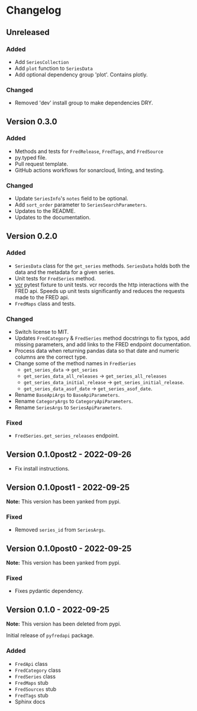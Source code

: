# Changelog

## Unreleased

### Added

- Add `SeriesCollection`
- Add `plot` function to `SeriesData`
- Add optional dependency group 'plot'. Contains plotly.

### Changed

- Removed 'dev' install group to make dependencies DRY.

## Version 0.3.0

### Added

- Methods and tests for `FredRelease`, `FredTags`, and `FredSource`
- py.typed file.
- Pull request template.
- GitHub actions workflows for sonarcloud, linting, and testing.

### Changed

- Update `SeriesInfo`'s `notes` field to be optional.
- Add `sort_order` parameter to `SeriesSearchParameters`.
- Updates to the README.
- Updates to the documentation.

## Version 0.2.0

### Added

- `SeriesData` class for the `get_series` methods. `SeriesData` holds both the data and the metadata for a given series.
- Unit tests for `FredSeries` method.
- [vcr](https://vcrpy.readthedocs.io/en/latest/) pytest fixture to unit tests. vcr records the http interactions with the FRED api. Speeds up unit tests significantly and reduces the requests made to the FRED api.
- `FredMaps` class and tests.

### Changed

- Switch license to MIT.
- Updates `FredCategory` & `FredSeries` method docstrings to fix typos, add missing parameters, and add links to the FRED endpoint documentation.
- Process data when returning pandas data so that date and numeric columns are the correct type.
- Change some of the method names in `FredSeries`
  - `get_series_data` -> `get_series`
  - `get_series_data_all_releases` -> `get_series_all_releases`
  - `get_series_data_initial_release` -> `get_series_initial_release`.
  - `get_series_data_asof_date` -> `get_series_asof_date`.
- Rename `BaseApiArgs` to `BaseApiParameters`.
- Rename `CategoryArgs` to `CategoryApiParameters`.
- Rename `SeriesArgs` to `SeriesApiParameters`.

### Fixed

- `FredSeries.get_series_releases` endpoint.

## Version 0.1.0post2 - 2022-09-26

- Fix install instructions.

## Version 0.1.0post1 - 2022-09-25

**Note:** This version has been yanked from pypi.

### Fixed

- Removed `series_id` from `SeriesArgs`.

## Version 0.1.0post0 - 2022-09-25

**Note:** This version has been yanked from pypi.

### Fixed

- Fixes pydantic dependency.

## Version 0.1.0 - 2022-09-25

**Note:** This version has been deleted from pypi.

Initial release of `pyfredapi` package.

### Added

- `FredApi` class
- `FredCategory` class
- `FredSeries` class
- `FredMaps` stub
- `FredSources` stub
- `FredTags` stub
- Sphinx docs
